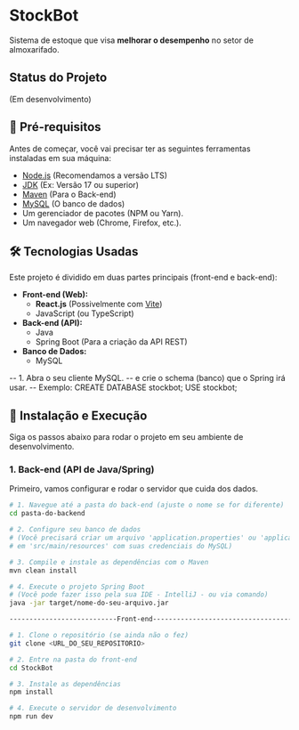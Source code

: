 # StockBot

Sistema de estoque que visa **melhorar o desempenho** no setor de almoxarifado.

## Status do Projeto
(Em desenvolvimento)

## 🏁 Pré-requisitos

Antes de começar, você vai precisar ter as seguintes ferramentas instaladas em sua máquina:
* [Node.js](https://nodejs.org/en/) (Recomendamos a versão LTS)
* [JDK](https://www.oracle.com/java/technologies/downloads/) (Ex: Versão 17 ou superior)
* [Maven](https://maven.apache.org/download.cgi) (Para o Back-end)
* [MySQL](https://dev.mysql.com/downloads/mysql/) (O banco de dados)
* Um gerenciador de pacotes (NPM ou Yarn).
* Um navegador web (Chrome, Firefox, etc.).

## 🛠️ Tecnologias Usadas

Este projeto é dividido em duas partes principais (front-end e back-end):

* **Front-end (Web):**
    * **React.js** (Possivelmente com [Vite](https://vitejs.dev/))
    * JavaScript (ou TypeScript)
* **Back-end (API):**
    * Java
    * Spring Boot (Para a criação da API REST)
* **Banco de Dados:**
    * MySQL
 
-- 1. Abra o seu cliente MySQL.
-- e crie o schema (banco) que o Spring irá usar.
-- Exemplo:
CREATE DATABASE stockbot;
USE stockbot;

## 🚀 Instalação e Execução

Siga os passos abaixo para rodar o projeto em seu ambiente de desenvolvimento.

### 1. Back-end (API de Java/Spring)

Primeiro, vamos configurar e rodar o servidor que cuida dos dados.

```bash
# 1. Navegue até a pasta do back-end (ajuste o nome se for diferente)
cd pasta-do-backend

# 2. Configure seu banco de dados
# (Você precisará criar um arquivo 'application.properties' ou 'application.yml' 
# em 'src/main/resources' com suas credenciais do MySQL)

# 3. Compile e instale as dependências com o Maven
mvn clean install

# 4. Execute o projeto Spring Boot
# (Você pode fazer isso pela sua IDE - IntelliJ - ou via comando)
java -jar target/nome-do-seu-arquivo.jar

---------------------------Front-end------------------------------------------

# 1. Clone o repositório (se ainda não o fez)
git clone <URL_DO_SEU_REPOSITORIO>

# 2. Entre na pasta do front-end
cd StockBot 

# 3. Instale as dependências
npm install

# 4. Execute o servidor de desenvolvimento
npm run dev








